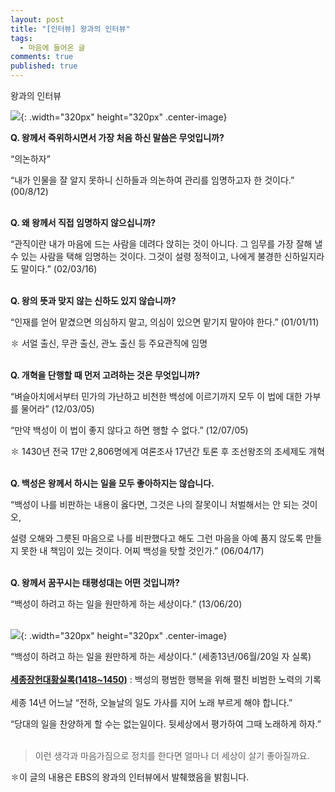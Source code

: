 ```yaml
---
layout: post
title: "[인터뷰] 왕과의 인터뷰"
tags: 
  - 마음에 들어온 글
comments: true
published: true
---
```


왕과의 인터뷰

![](https://lh3.googleusercontent.com/TtZjlJ47Tw5S16LcusdfMCbXs6i4EtZscGBZpiXJk8yu7sB7wVan8rJ77QPYYTqzkPrj4qXP_N9qAEpgbvs=w1000-no-tmp.jpg){: .width="320px" height="320px" .center-image}

**Q. 왕께서 즉위하시면서 가장 처음 하신 말씀은 무엇입니까?**

“의논하자”

“내가 인물을 잘 알지 못하니 신하들과 의논하여 관리를 임명하고자 한 것이다.” (00/8/12)
<br/><br/>
 

**Q. 왜 왕께서 직접 임명하지 않으십니까?**

“관직이란 내가 마음에 드는 사람을 데려다 앉히는 것이 아니다. 그 임무를 가장 잘해 낼 수 있는 사람을 택해 임명하는 것이다. 그것이 설령 정적이고, 나에게 불경한 신하일지라도 말이다.” (02/03/16)
<br/><br/>
 

**Q. 왕의 뜻과 맞지 않는 신하도 있지 않습니까?**

“인재를 얻어 맡겼으면 의심하지 말고, 의심이 있으면 맡기지 말아야 한다.” (01/01/11)

✽ 서얼 출신, 무관 출신, 관노 출신 등 주요관직에 임명
<br/><br/>
 

**Q. 개혁을 단행할 때 먼저 고려하는 것은 무엇입니까?**

“벼슬아치에서부터 민가의 가난하고 비천한 백성에 이르기까지 모두 이 법에 대한 가부를 물어라” (12/03/05)

“만약 백성이 이 법이 좋지 않다고 하면 행할 수 없다.” (12/07/05)

✽ 1430년 전국 17만 2,806명에게 여론조사 17년간 토론 후 조선왕조의 조세제도 개혁
<br/><br/>
 

**Q. 백성은 왕께서 하시는 일을 모두 좋아하지는 않습니다.**

“백성이 나를 비판하는 내용이 옳다면, 그것은 나의 잘못이니 처벌해서는 안 되는 것이오,

설령 오해와 그릇된 마음으로 나를 비판했다고 해도 그런 마음을 아예 품지 않도록 만들지 못한 내 책임이 있는 것이다. 어찌 백성을 탓할 것인가.” (06/04/17)
<br/><br/>
 

**Q. 왕께서 꿈꾸시는 태평성대는 어떤 것입니까?**

“백성이 하려고 하는 일을 원만하게 하는 세상이다.” (13/06/20)
<br/><br/>
 

![](https://lh3.googleusercontent.com/TtZjlJ47Tw5S16LcusdfMCbXs6i4EtZscGBZpiXJk8yu7sB7wVan8rJ77QPYYTqzkPrj4qXP_N9qAEpgbvs=w1000-no-tmp.jpg){: .width="320px" height="320px" .center-image}

“백성이 하려고 하는 일을 원만하게 하는 세상이다.” (세종13년/06월/20일 자 실록)
<br/><br/>
**[세종장헌대황실록(1418~1450)](https://namu.wiki/w/세종실록)** : 백성의 평범한 행복을 위해 펼친 비범한 노력의 기록
<br/><br/>
세종 14년 어느날 “전하, 오늘날의 일도 가사를 지어 노래 부르게 해야 합니다.”

“당대의 일을 찬양하게 할 수는 없는일이다. 뒷세상에서 평가하여 그때 노래하게 하자.”
<br/><br/>
> 이런 생각과 마음가짐으로 정치를 한다면 얼마나 더 세상이 살기 좋아질까요.

✽이 글의 내용은 EBS의 왕과의 인터뷰에서 발췌했음을 밝힘니다.